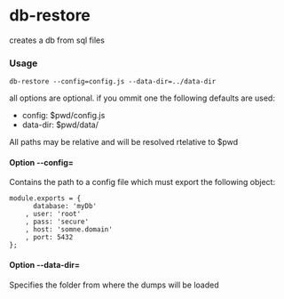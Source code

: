 # db-restore

creates a db from sql files


### Usage

    db-restore --config=config.js --data-dir=../data-dir


all options are optional. if you ommit one the following defaults are used:

- config: $pwd/config.js
- data-dir: $pwd/data/


All paths may be relative and will be resolved rtelative to $pwd


#### Option --config=

Contains the path to a config file which must export the following object:

    module.exports = {
          database: 'myDb'
        , user: 'root'
        , pass: 'secure'
        , host: 'somne.domain'
        , port: 5432
    };


#### Option --data-dir=

Specifies the folder from where the dumps will be loaded